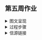 ## 第五周作业

<details>
  <summary>图文呈现</summary>
  </br>
  
### 当我们谈论未成年人犯罪

　　10月24日，大连公安发布警情通报：20日晚，一名13岁少年杀害一名10岁女童，已依法对少年进行收容教养。通报发出后，舆论哗然，质疑对13岁少年的处理是否过轻。由此案件，近来《未成年人保护法》和《预防未成年人犯罪法》这两部有关未成年人的法律的修订也受到了越来越多的关注，其中，常常被提起的问题是，是否要降低刑事责任年龄，以打击、威慑未成年人犯罪。  
　　我们找到了未成年人犯罪相关讨论的四个关键词：未成年犯罪、未成年人保护法、预防未成年人犯罪法和刑事责任年龄。   
　　这四个关键词的微信指数显示，10月21日人大常委会开始审议未成年人“两法”之前，对未成年人犯罪和未成年人法律修订的讨论都相当有限，24日大连13岁少年杀人案，让人们对未成年犯罪的关注直线上升，并带动了相关关键词指数的增长。27日大连警方的回应，则引起了“刑事责任年龄”讨论的一个小高潮。  
　　
![](./weixin.png)

　　显然，近来对未成年人犯罪的关注，实质是围绕大连13岁少年杀人案，值得警惕的是，从未成年犯罪和未成年人保护法两个关键词指数量级接近、变化趋势几乎一致的情况来看，谈论未成年犯罪时，舆论焦点指向了《未成年人保护法》而非《预防未成年人犯罪法》，对《预防未成年人犯罪法》的关注甚至不如对刑事责任年龄的关注。  
　　刑事责任年龄实际由刑法第十七条具体规定，而《未成年人保护法》第五十九条规定：对未成年人严重不良行为的矫治与犯罪行为的预防，依照预防未成年人犯罪法的规定执行。《预防未成年人犯罪法》第三十七条规定：未成年人有本法规定严重不良行为，构成违反治安管理行为的，由公安机关依法予以治安处罚。因不满十四周岁或者情节特别轻微免予处罚的，可以予以训诫。  
　　不难看出，未成年人犯罪问题在法律层面，最相关的其实是《预防未成年人犯罪法》。当我们谈论未成年人犯罪，我们谈论最多的却似乎是法律对未成年人的保护是否“过度”、如何让未成年罪犯不受“保护”从而得到“严惩”，而不是预防未成年人犯罪的措施如何完善。  
　　根据《中国法律年鉴》的数据，近年来，刑事罪犯总数呈缓慢增长趋势的同时，未成年刑事罪犯数连续数年下降。  

![](./zuifan.png)

　　未成年人犯罪率不断下降，实际上说明，在现今的刑事责任年龄设置下，对违法犯罪的未成年人，实行教育、感化、挽救的方针，坚持教育为主、惩罚为辅的原则，并没有如人们所担心的那样“煽动未成年人犯罪”。法律的威慑作用面对恶性犯罪时，相当有限，为了少数极端个例而要求降低刑事责任年龄是不合逻辑的。谈论未成年人犯罪，不妨更多考虑未成年人犯罪的预防，找到继续控制未成年刑事罪犯数的有效路径。  

</details>

<details>
  <summary>过程步骤</summary>
  </br>

* 选题方向：  

　　关于法律问题，大多数时候，我相信并支持国内法学界的主流态度，这次应该也没有例外。   
　　看完新闻由头和关键词，决定往未成年人犯罪的方向做，这方面看到的相当一部分声音在呼吁所谓的刑事责任年龄的降低，惯常说法是“不能纵容未成年人犯罪”，我相信轻刑化是历史发展的必然趋势，也就难以认同这样的观点。据我了解，近年来我国的司法实践也一直朝着轻刑化在努力，“主流舆论”对此的不认同确实值得关注。  
  　　基于我支持轻刑化的立场，也就确定了选题的大致方向，通过数据说明刑事责任年龄降低、加重刑罚对预防犯罪的无用，或是说明对未成年人犯罪继续坚持“少捕慎诉”原则、加强保障未成年犯罪嫌疑人合法权益的必要。总的来说就是，试说明，对未成年人犯罪，预防和教化比规制和惩戒更有效。  
  
* 数据获取：  

　　找数据过程中我遇到的最大问题是，14周岁以下未成年人的犯罪率，即使有统计结果也依法不能公开。  
　　按照选题方向进行了数据的初步查找和相关信息搜集，我得到的数据实际上相当有限，官方信源理论上有法院检察院和公安部，然而公安的数据我找不到……查询到的，一般都是司法部门的工作报告和新闻发布会，其统计时间八成是某年一月至今年某月(某月一般是数据发布时间上一个月)，且数据条目也不一致。简单来说，可以对单次发布会作解读，但做不了具体统计指标的趋势分析。法院有个数据中心，有出专题报告，不过没提供原始数据；检察院历年工作报告涉及未成年人部分的统计指标都不带重的，无规律可循。仅有的成体系发布的官方信源是《中国法律年鉴》，不过这玩意有获取门槛。最后的数据获取，我是通过国家统计局负责的页面解决的，数据来源其实就是《中国法律年鉴》，不过可用的相关统计指标只有刑事罪犯总数和青少年刑事罪犯数等。  
　　我还是排除了国外数据，新闻由头和假想受众都是中国，越是与社会背景相关的议题，国外数据的借鉴意义就越有限。个人认为，就此议题而言，综合考虑社会环境和法律体系，仅限日本、德国等少数国家(最多加上新加坡韩国法国俄罗斯)的数据和制度具有参考价值。能找到的数据有各国刑事责任年龄，然而这些国家基本和中国一致，没必要做图表；未成年人犯罪率等数据，试着找了日本的，不过受限于现实条件，没找到能用来为我国未成年人犯罪预防做参考的。  
　　还是感谢百度，找数据过程中我想起有搜索指数这样的东西，或许可以做舆情分析。综合参考了百度指数、搜狗指数和微博指数，结果确实符合我的期待，最后选择用微信指数来做呈现，是因为搜狗和微博数据量不行，百度一般还是搜索指数，在现今恐怕主动用搜索引擎获取信息的占比相当少了，用微信指数反应舆情贴切一些。微信指数我用小程序查的，统计到CSV文档，选择这四个关键词的理由，是可以借之反应我想说明的东西。  

* 数据分析：  

　　首先是微信指数，分析思路是检索“关键词+转折点日期”，查找到转折的原因，予以标注分析。
然后是法律年鉴的数据，题是未成年人，我放弃了青少年的数据。一个小问题是，所谓的“未成年刑事罪犯数”，一是意味着依法不捕、不起诉的犯罪嫌疑人未在其中，二是意味着14周岁以下，依法不认为犯罪的不予统计。虽然数据反应未成年人犯罪率在降低，根据相关部门的工作报告和部分年鉴数据，未成年犯罪嫌疑人的不捕率、不起诉率是上升态势，青少年占总人口数的比例呈下降态势，要估计这部分的影响，会有数据获取和处理上的难度，未移交司法机关的犯罪更是无从统计，考虑到各种因素，青少年犯罪的实际情况，可能会比“未成年刑事罪犯数”所反应出来的更严重一些。  
　　我的图表没有考虑这些因素的影响，是因为查询相关数据后，我粗略计算的结果是这些数据没有改变未成年人犯罪率在降低的总体趋势，在我的立场，这些数据，尽管让图表更贴近实际情况，但不会改变总体事实，作用大概仅是分散受众关注。  

* 数据呈现：  

　　这次我用了镝数和PS，Tableau Public还是不算熟，而且似乎图表形式相对有限。毕竟要都是要反应时间变化，看了几种图还是觉得折线图最好。为了避免做两张折线图，第二张用的是折线图+柱状图，更需要被认识到同时趋势也更明显的“未成年刑事罪犯数”保留了折线形式。第一张图做的时候考虑过堆叠层叠之类的，不过我需要每一个词的趋势，还是折线图最好。折线图是曲线还是直线犹豫了一下，选的是曲线。PS水平一般，箭头的样式也许可以有更好的处理方式。

</details>

<details>
  <summary>信源链接</summary>
  </br>

* [微信指数](https://kf.qq.com/touch/wxappfaq/170418jamiYn170418NzEVFJ.html?platform=15)
* [国家统计局](http://data.stats.gov.cn/)
* [全国人大常委会会议今召开 将审议多部重要法律草案](http://www.chinanews.com/gn/2019/10-21/8984596.shtml)
* [大连公安微博通报十三岁少年杀人案](https://m.weibo.cn/1760668437/4431028712583237)
* [十三届全国人大常委会第十四次会议分组审议未成年人保护法修订草案、预防未成年人犯罪法修订草案等 栗战书参加审议](http://www.xinhuanet.com/2019-10/26/c_1125156195.htm)
* [大连杀女童凶手被收容三年，警方称是法律框架内最严措施](http://www.bjnews.com.cn/news/2019/10/28/642469.html)
* [未成年人保护法修订草案等6部法律草案开始公开征求意见](http://www.xinhuanet.com/2019-11/01/c_1125181915.htm)
  
</details>
